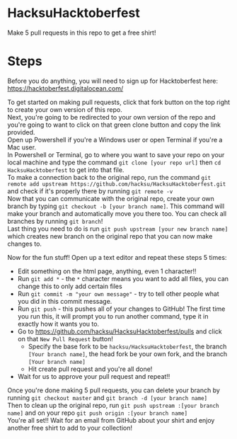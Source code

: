 # HacksuHacktoberfest
Make 5 pull requests in this repo to get a free shirt!

# Steps
Before you do anything, you will need to sign up for Hacktoberfest here: https://hacktoberfest.digitalocean.com/

To get started on making pull requests, click that fork button on the top right to create your own version of this repo.\
Next, you're going to be redirected to your own version of the repo and you're going to want to click on that green clone button and copy the link provided.\
Open up Powershell if you're a Windows user or open Terminal if you're a Mac user.\
In Powershell or Terminal, go to where you want to save your repo on your local machine and type the command `git clone [your repo url]` then `cd HacksuHacktoberfest` to get into that file.\
To make a connection back to the original repo, run the command `git remote add upstream https://github.com/hacksu/HacksuHacktoberfest.git` and check if it's properly there by running `git remote -v`\
Now that you can communicate with the original repo, create your own branch by typing `git checkout -b [your branch name]`. This command will make your branch and automatically move you there too. You can check all branches by running `git branch`!\
Last thing you need to do is run `git push upstream [your new branch name]` which creates new branch on the original repo that you can now make changes to.

Now for the fun stuff! Open up a text editor and repeat these steps 5 times:
 * Edit something on the html page, anything, even 1 character!!
 * Run `git add *` - the `*` character means you want to add all files, you can change this to only add certain files
 * Run `git commit -m "your own message"` - try to tell other people what you did in this commit message.
 * Run `git push` - this pushes all of your changes to GitHub! The first time you run this, it will prompt you to run another command, type it in exactly how it wants you to.
 * Go to https://github.com/hacksu/HacksuHacktoberfest/pulls and click on that `New Pull Request` button!
   * Specify the base fork to be `hacksu/HacksuHacktoberfest`, the branch `[Your branch name]`, the head fork be your own fork, and the branch `[Your branch name]`
   * Hit create pull request and you're all done!
 * Wait for us to approve your pull request and repeat!!

Once you're done making 5 pull requests, you can delete your branch by running `git checkout master` and `git branch -d [your branch name]`\
Then to clean up the original repo, run `git push upstream :[your branch name]` and on your repo `git push origin :[your branch name]`\
You're all set!! Wait for an email from GitHub about your shirt and enjoy another free shirt to add to your collection!